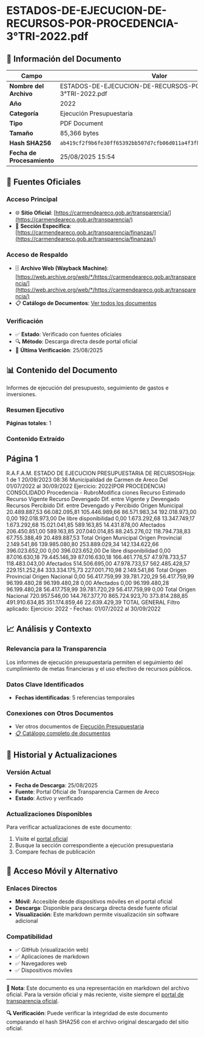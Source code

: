 # ESTADOS-DE-EJECUCION-DE-RECURSOS-POR-PROCEDENCIA-3°TRI-2022.pdf

## 📄 Información del Documento

| Campo | Valor |
|-------|--------|
| **Nombre del Archivo** | ESTADOS-DE-EJECUCION-DE-RECURSOS-POR-PROCEDENCIA-3°TRI-2022.pdf |
| **Año** | 2022 |
| **Categoría** | Ejecución Presupuestaria |
| **Tipo** | PDF Document |
| **Tamaño** | 85,366 bytes |
| **Hash SHA256** | `ab419cf2f9b6fe30ff65392bb507d7cfb06d011a4f3fb09ea2db4bccd89134a6` |
| **Fecha de Procesamiento** | 25/08/2025 15:54 |

## 🔗 Fuentes Oficiales

### Acceso Principal
- 🌐 **Sitio Oficial**: [https://carmendeareco.gob.ar/transparencia/](https://carmendeareco.gob.ar/transparencia/)
- 📁 **Sección Específica**: [https://carmendeareco.gob.ar/transparencia/finanzas/](https://carmendeareco.gob.ar/transparencia/finanzas/)

### Acceso de Respaldo
- 🗄️ **Archivo Web (Wayback Machine)**: [https://web.archive.org/web/*/https://carmendeareco.gob.ar/transparencia/](https://web.archive.org/web/*/https://carmendeareco.gob.ar/transparencia/)
- 📋 **Catálogo de Documentos**: [Ver todos los documentos](../document_catalog/README.md)

### Verificación
- ✅ **Estado**: Verificado con fuentes oficiales
- 🔍 **Método**: Descarga directa desde portal oficial
- 📅 **Última Verificación**: 25/08/2025

## 📊 Contenido del Documento

Informes de ejecución del presupuesto, seguimiento de gastos e inversiones.

### Resumen Ejecutivo

**Páginas totales**: 1

### Contenido Extraído

## Página 1

R.A.F.A.M.
ESTADO DE EJECUCION PRESUPUESTARIA DE RECURSOSHoja: 1 de 1
20/09/2023 08:36
Municipalidad de
Carmen de Areco Del 01/07/2022 al 30/09/2022 Ejercicio: 2022(POR PROCEDENCIA)
CONSOLIDADO
Procedencia - RubroModifica 
ciones Recurso 
Estimado Recurso 
Vigente Recurso 
Devengado Dif. entre 
Vigente y 
Devengado Recursos 
Percibido Dif. entre 
Devengado y 
Percibido 
Origen Municipal 
20.489.887,53 66.082.095,81 105.446.989,66 86.571.983,34 192.018.973,00 0,00 192.018.973,00 De libre disponibilidad
0,00 1.673.292,68 13.347.749,17 1.673.292,68 15.021.041,85 589.163,85 14.431.878,00 Afectados
206.450.851,00 589.163,85 207.040.014,85 88.245.276,02 118.794.738,83 67.755.388,49 20.489.887,53 Total Origen Municipal 
Origen Provincial 
2.149.541,86 139.985.080,80 253.889.029,34 142.134.622,66 396.023.652,00 0,00 396.023.652,00 De libre disponibilidad
0,00 87.016.630,18 79.445.146,39 87.016.630,18 166.461.776,57 47.978.733,57 118.483.043,00 Afectados
514.506.695,00 47.978.733,57 562.485.428,57 229.151.252,84 333.334.175,73 227.001.710,98 2.149.541,86 Total Origen Provincial 
Origen Nacional 
0,00 56.417.759,99 39.781.720,29 56.417.759,99 96.199.480,28 96.199.480,28 0,00 Afectados
0,00 96.199.480,28 96.199.480,28 56.417.759,99 39.781.720,29 56.417.759,99 0,00 Total Origen Nacional 
720.957.546,00 144.767.377,70 865.724.923,70 373.814.288,85 491.910.634,85 351.174.859,46 22.639.429,39 TOTAL GENERAL
Filtro aplicado: Ejercicio: 2022 -  Fechas: 01/07/2022 al 30/09/2022



## 📈 Análisis y Contexto

### Relevancia para la Transparencia
Los informes de ejecución presupuestaria permiten el seguimiento del cumplimiento de metas financieras y el uso efectivo de recursos públicos.

### Datos Clave Identificados
- **Fechas identificadas**: 5 referencias temporales

### Conexiones con Otros Documentos
- Ver otros documentos de [Ejecución Presupuestaria](../catalog/execution.md)
- [📋 Catálogo completo de documentos](../document_catalog/README.md)

## 🔄 Historial y Actualizaciones

### Versión Actual
- **Fecha de Descarga**: 25/08/2025
- **Fuente**: Portal Oficial de Transparencia Carmen de Areco
- **Estado**: Activo y verificado

### Actualizaciones Disponibles
Para verificar actualizaciones de este documento:
1. Visite el [portal oficial](https://carmendeareco.gob.ar/transparencia/)
2. Busque la sección correspondiente a ejecución presupuestaria
3. Compare fechas de publicación

## 📱 Acceso Móvil y Alternativo

### Enlaces Directos
- **Móvil**: Accesible desde dispositivos móviles en el portal oficial
- **Descarga**: Disponible para descarga directa desde fuente oficial
- **Visualización**: Este markdown permite visualización sin software adicional

### Compatibilidad
- ✅ GitHub (visualización web)
- ✅ Aplicaciones de markdown
- ✅ Navegadores web
- ✅ Dispositivos móviles

---

**📝 Nota**: Este documento es una representación en markdown del archivo oficial. 
Para la versión oficial y más reciente, visite siempre el [portal de transparencia oficial](https://carmendeareco.gob.ar/transparencia/).

**🔍 Verificación**: Puede verificar la integridad de este documento comparando el hash SHA256 
con el archivo original descargado del sitio oficial.
